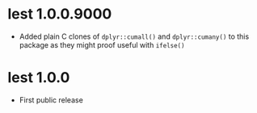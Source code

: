 # lest 1.0.0.9000

* Added plain C clones of `dplyr::cumall()` and `dplyr::cumany()` to this 
  package as they might proof useful with `ifelse()`




# lest 1.0.0

* First public release
